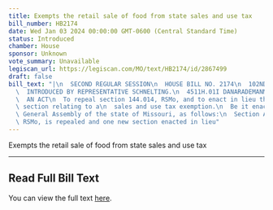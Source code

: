```yaml
---
title: Exempts the retail sale of food from state sales and use tax
bill_number: HB2174
date: Wed Jan 03 2024 00:00:00 GMT-0600 (Central Standard Time)
status: Introduced
chamber: House
sponsor: Unknown
vote_summary: Unavailable
legiscan_url: https://legiscan.com/MO/text/HB2174/id/2867499
draft: false
bill_text: "|\n  SECOND REGULAR SESSION\n  HOUSE BILL NO. 2174\n  102ND GENERAL ASSEMBLY\n\
  \  INTRODUCED BY REPRESENTATIVE SCHNELTING.\n  4511H.01I DANARADEMANMILLER,ChiefClerk\n\
  \  AN ACT\n  To repeal section 144.014, RSMo, and to enact in lieu thereof one new\
  \ section relating to a\n  sales and use tax exemption.\n  Be it enacted by the\
  \ General Assembly of the state of Missouri, as follows:\n  Section A. Section 144.014,\
  \ RSMo, is repealed and one new section enacted in lieu"
---
```

Exempts the retail sale of food from state sales and use tax

---

## Read Full Bill Text

You can view the full text [here](https://legiscan.com/MO/text/HB2174/id/2867499).
